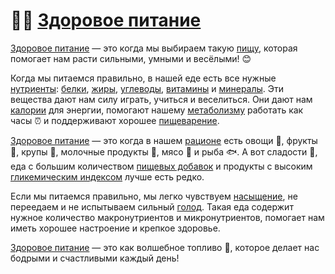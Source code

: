 # 🥦🍎 [Здоровое питание](healthy_eating.md)

[Здоровое питание](healthy_eating.md) — это когда мы выбираем такую [пищу](food.md), которая помогает нам расти сильными, умными и весёлыми! 😊

Когда мы питаемся правильно, в нашей еде есть все нужные [нутриенты](nutrient.md): [белки](protein.md), [жиры](fats.md), [углеводы](carbohydrates.md), [витамины](vitamins.md) и [минералы](minerals.md). Эти вещества дают нам силу играть, учиться и веселиться. Они дают нам [калории](calories.md) для энергии, помогают нашему [метаболизму](metabolism.md) работать как часы ⏰ и поддерживают хорошее [пищеварение](digestion.md).

[Здоровое питание](healthy_eating.md) — это когда в нашем [рационе](ration.md) есть овощи 🥕, фрукты 🍌, крупы 🥣, молочные продукты 🥛, мясо 🍗 и рыба 🐟. А вот сладости 🍬, еда с большим количеством [пищевых добавок](food_additives.md) и продукты с высоким [гликемическим индексом](glycemic_index.md) лучше есть редко.

Если мы питаемся правильно, мы легко чувствуем [насыщение](saturation.md), не переедаем и не испытываем сильный [голод](hunger.md). Такая еда содержит нужное количество макронутриентов и микронутриентов, помогает нам иметь хорошее настроение и крепкое здоровье.

[Здоровое питание](healthy_eating.md) — это как волшебное топливо 🚀, которое делает нас бодрыми и счастливыми каждый день!
